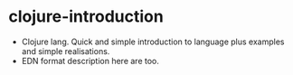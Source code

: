 # clojure-introduction
- Clojure lang. Quick and simple introduction to language plus examples and simple realisations. 
- EDN format description here are too.